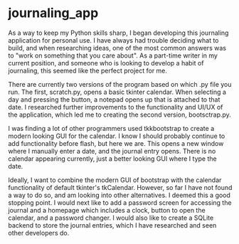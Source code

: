 # journaling_app

As a way to keep my Python skills sharp, I began developing this journaling application for personal use. I have always had trouble deciding what to build, and when researching ideas, one of the most common answers was to "work on something that you care about". As a part-time writer in my current position, and someone who is looking to develop a habit of journaling, this seemed like the perfect project for me. 

There are currently two versions of the program based on which .py file you run. The first, scratch.py, opens a basic tkinter calendar. When selecting a day and pressing the button, a notepad opens up that is attached to that date. I researched further improvements to the functionality and UI/UX of the application, which led me to creating the second version, bootsctrap.py.

I was finding a lot of other programmers used tkkbootstrap to create a modern looking GUI for the calendar. I know I should probably continue to add functionality before flash, but here we are. This opens a new window where I manually enter a date, and the journal entry opens. There is no calendar appearing currently, just a better looking GUI where I type the date. 

Ideally, I want to combine the modern GUI of bootstrap with the calendar functionality of default tkinter's tkCalendar. However, so far I have not found a way to do so, and am looking into other alternatives. I deemed this a good stopping point. I would next like to add a password screen for accessing the journal and a homepage which includes a clock,  button to open the calendar, and a password changer. I would also like to create a SQLite backend to store the journal entries, which I have researched and seen other developers do. 
